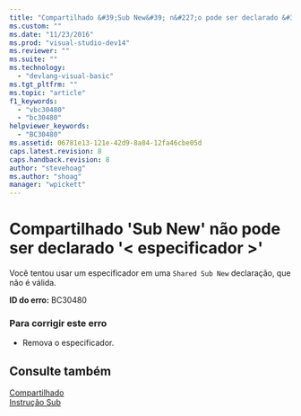 ```yaml
---
title: "Compartilhado &#39;Sub New&#39; n&#227;o pode ser declarado &#39;&lt; especificador &gt;&#39; | Microsoft Docs"
ms.custom: ""
ms.date: "11/23/2016"
ms.prod: "visual-studio-dev14"
ms.reviewer: ""
ms.suite: ""
ms.technology: 
  - "devlang-visual-basic"
ms.tgt_pltfrm: ""
ms.topic: "article"
f1_keywords: 
  - "vbc30480"
  - "bc30480"
helpviewer_keywords: 
  - "BC30480"
ms.assetid: 06781e13-121e-42d9-8a84-12fa46cbe05d
caps.latest.revision: 8
caps.handback.revision: 8
author: "stevehoag"
ms.author: "shoag"
manager: "wpickett"
---
```

# Compartilhado &#39;Sub New&#39; n&#227;o pode ser declarado &#39;&lt; especificador &gt;&#39;
Você tentou usar um especificador em uma `Shared Sub New` declaração, que não é válida.  
  
 **ID do erro:** BC30480  
  
### Para corrigir este erro  
  
-   Remova o especificador.  
  
## Consulte também  
 [Compartilhado](../../visual-basic/language-reference/modifiers/shared.md)   
 [Instrução Sub](../../visual-basic/language-reference/statements/sub-statement.md)